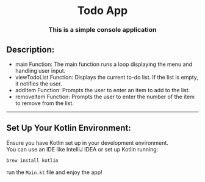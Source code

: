 <h1 align="center">Todo App</h1>

<h3 align="center">This is a simple console application </h3>

## Description:
+ main Function: The main function runs a loop displaying the menu and handling user input.
+ viewTodoList Function: Displays the current to-do list. If the list is empty, it notifies the user.
+ addItem Function: Prompts the user to enter an item to add to the list.
+ removeItem Function: Prompts the user to enter the number of the item to remove from the list.

---

## Set Up Your Kotlin Environment:
Ensure you have Kotlin set up in your development environment. </br>
You can use an IDE like IntelliJ IDEA or set up Kotlin running: 
```sh
brew install kotlin
```

run the `Main.kt` file and enjoy the app!


